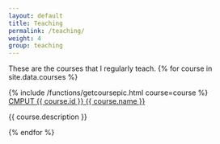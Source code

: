 ```yaml
---
layout: default
title: Teaching
permalink: /teaching/
weight: 4
group: teaching
---
```

These are the courses that I regularly teach.
{% for course in site.data.courses %}
<div class="row" name="{{ course.id }}">
  <div class="row-pic">
		{% include /functions/getcoursepic.html course=course %}
	</div>
	<div class="row-info">
    <a href="{{ course.website | default: "#" }}" target="_blank">CMPUT {{ course.id }} {{ course.name }}</a>
		<p>
      {{ course.description }}
    </p>
	</div>
</div>
{% endfor %}
